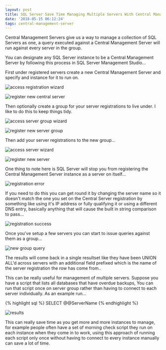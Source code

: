 ```yaml
---
layout: post
title: SQL Server Save Time Managing Multiple Servers With Central Management Servers
date: '2018-05-15 06:12:24'
tags: central-management-server
---
```


Central Management Servers give us a way to manage a collection of SQL Servers as one, a query executed against a Central Management Server will run against every server in the group.

You can designate any SQL Server instance to be a Central Management Server by following this process in SQL Server Management Studio...

First under registered servers create a new Central Management Server and specify and instance for it to run on.

![access registration wizard]({{site.url}}/content/images/2018-Central-Management-Server/register.png)

![register new central server]({{site.url}}/content/images/2018-Central-Management-Server/register-connection.PNG)

Then optionally create a group for your server registrations to live under. I like to do this to keep things tidy.

![access server group wizard]({{site.url}}/content/images/2018-Central-Management-Server/server-group.png)

![register new server group]({{site.url}}/content/images/2018-Central-Management-Server/sales-group.PNG)

Then add your server registrations to the new group...

![access server wizard]({{site.url}}/content/images/2018-Central-Management-Server/server-registration.png)

![register new server]({{site.url}}/content/images/2018-Central-Management-Server/sales-server.PNG)

One thing to note here is SQL Server will stop you from registering the Central Management Server instance as a server on itself...

![registration error]({{site.url}}/content/images/2018-Central-Management-Server/failed-instance.PNG)

If you need to do this you can get round it by changing the server name so it doesn't match the one you set on the Central Server registration by something like using it's IP address or fully qualifying it or using a different DNS entry, basically anything that will cause the built in string comparison to pass...

![registration success]({{site.url}}/content/images/2018-Central-Management-Server/ip-address.PNG)

Once you've setup a few servers you can start to issue queries against them as a group...

![new group query]({{site.url}}/content/images/2018-Central-Management-Server/group-query.png)

The results will come back in a single resultset like they have been UNION ALL'd across servers with an additional field prefixed which is the name of the server registration the row has come from..

This can be really useful for management of multiple servers. Suppose you have a script that lists all databases that have overdue backups, You can run that script once on server group rather than having to connect to each server individually. As an example run...

{% highlight sql %}
SELECT @@ServerName
{% endhighlight %}

![results]({{site.url}}/content/images/2018-Central-Management-Server/results.PNG)

This can really save time as you get more and more instances to manage, for example people often have a set of morning check script they run on each instance when they come in to work, using this approach of running each script only once without having to connect to every instance manually can save a lot of time.